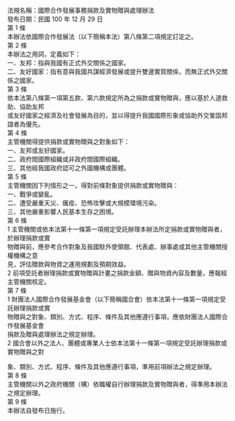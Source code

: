 法規名稱：國際合作發展事務捐款及實物贈與處理辦法  
發布日期：民國 100 年 12 月 29 日  
第 1 條  
本辦法依國際合作發展法（以下簡稱本法）第八條第二項規定訂定之。  
第 2 條  
本辦法之用詞，定義如下：  
一、友邦：指與我國有正式外交關係之國家。  
二、友好國家：指有意與我國共謀經濟發展或提升雙邊實質關係，而無正式外交關係之國家。  
第 3 條  
依本法第八條第一項第五款、第六款規定所為之捐款或實物贈與，應以基於人道救助、協助友邦  
或友好國家之經濟及社會發展為目的，並以得提升我國國際形象或協助外交鞏固邦誼者為優先。  
第 4 條  
主管機關得提供捐款或實物贈與之對象如下：  
一、友邦或友好國家。  
二、政府間國際組織或非政府間國際組織。  
三、其他經我國政府認可之外國機構或團體。  
第 5 條  
主管機關因下列情形之一，得對前條對象提供捐款或實物贈與：  
一、戰爭或變亂。  
二、遭受嚴重天災、癘疫、恐怖攻擊或大規模環境污染。  
三、其他嚴重影響人民基本生存之困境。  
第 6 條  
1 主管機關或依本法第十一條第一項規定受託辦理本辦法所定捐款或實物贈與者，於辦理捐款或實  
物贈與前，應參考合作對象及我國駐外使領館、代表處、辦事處或其他主管機關授權機構之意  
見，評估贈款與物資之運用規劃及預期效益。  
2 前項受託者辦理捐款或實物贈與計畫之捐款金額、贈與物資內容及數量，應報經主管機關核定。  
第 7 條  
1 財團法人國際合作發展基金會（以下簡稱國合會）依本法第十一條第一項規定受託辦理捐款或實  
物贈與之對象、類別、方式、程序、條件及其他應遵行事項，應依財團法人國際合作發展基金會  
捐款及贈與處理辦法之規定辦理。  
2 國合會以外之法人、團體或專業人士依本法第十一條第一項規定受託辦理捐款或實物贈與之對  


象、類別、方式、程序、條件及其他應遵行事項，準用前項辦法之規定辦理。  
第 8 條  
主管機關以外之政府機關（構）依職權自行辦理捐款及實物贈與者，得準用本辦法之規定辦理。  
第 9 條  
本辦法自發布日施行。  


